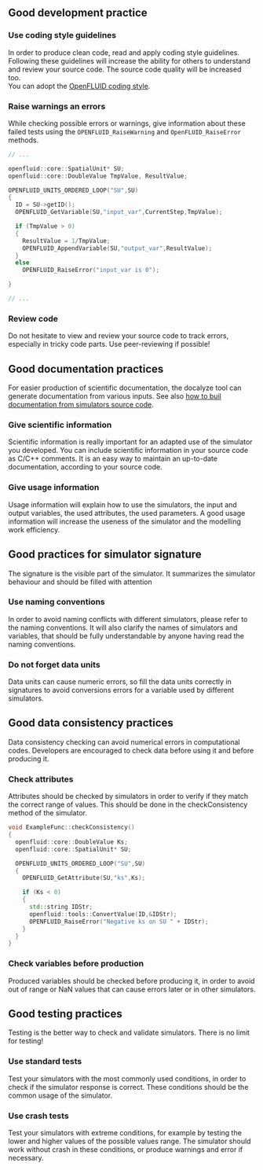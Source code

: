 
## Good development practice

### Use coding style guidelines

In order to produce clean code, read and apply coding style guidelines. Following these guidelines will increase the ability for others to understand and review your source code. The source code quality will be increased too.  
You can adopt the [OpenFLUID coding style](../scidev/codestyle.md).


### Raise warnings an errors

While checking possible errors or warnings, give information about these failed tests using the `OPENFLUID_RaiseWarning` and `OpenFLUID_RaiseError` methods.

```cpp
// ...

openfluid::core::SpatialUnit* SU;
openfluid::core::DoubleValue TmpValue, ResultValue;

OPENFLUID_UNITS_ORDERED_LOOP("SU",SU)
{  
  ID = SU->getID();
  OPENFLUID_GetVariable(SU,"input_var",CurrentStep,TmpValue);

  if (TmpValue > 0)
  {
    ResultValue = 1/TmpValue;
    OPENFLUID_AppendVariable(SU,"output_var",ResultValue);
  }
  else
    OPENFLUID_RaiseError("input_var is 0");

}

// ...
```

### Review code

Do not hesitate to view and review your source code to track errors, especially in tricky code parts. Use peer-reviewing if possible!

## Good documentation practices

For easier production of scientific documentation, the docalyze tool can generate documentation from various inputs. See also [how to buil documentation from simulators source code](https://www.openfluid-project.org/resources/docs/manuals/en/openfluid/2.2.0/main/html/dev_sim2doc.html).

### Give scientific information

Scientific information is really important for an adapted use of the simulator you developed. You can include scientific information in your source code as C/C++ comments. It is an easy way to maintain an up-to-date documentation, according to your source code.

### Give usage information

Usage information will explain how to use the simulators, the input and output variables, the used attributes, the used parameters. A good usage information will increase the useness of the simulator and the modelling work efficiency.

## Good practices for simulator signature

The signature is the visible part of the simulator. It summarizes the simulator behaviour and should be filled with attention

### Use naming conventions

In order to avoid naming conflicts with different simulators, please refer to the naming conventions. It will also clarify the names of simulators and variables, that should be fully understandable by anyone having read the naming conventions.

### Do not forget data units

Data units can cause numeric errors, so fill the data units correctly in signatures to avoid conversions errors for a variable used by different simulators.

## Good data consistency practices

Data consistency checking can avoid numerical errors in computational codes. Developers are encouraged to check data before using it and before producing it.

### Check attributes

Attributes should be checked by simulators in order to verify if they match the correct range of values. This should be done in the checkConsistency method of the simulator.

```cpp
void ExampleFunc::checkConsistency()
{
  openfluid::core::DoubleValue Ks;
  openfluid::core::SpatialUnit* SU;

  OPENFLUID_UNITS_ORDERED_LOOP("SU",SU)
  {
    OPENFLUID_GetAttribute(SU,"ks",Ks);

    if (Ks < 0)
    {
      std::string IDStr;
      openfluid::tools::ConvertValue(ID,&IDStr);
      OPENFLUID_RaiseError("Negative ks on SU " + IDStr);
    }
  }
}
```

### Check variables before production

Produced variables should be checked before producing it, in order to avoid out of range or NaN values that can cause errors later or in other simulators.

## Good testing practices

Testing is the better way to check and validate simulators. There is no limit for testing!

### Use standard tests

Test your simulators with the most commonly used conditions, in order to check if the simulator response is correct. These conditions should be the common usage of the simulator.

### Use crash tests

Test your simulators with extreme conditions, for example by testing the lower and higher values of the possible values range. The simulator should work without crash in these conditions, or produce warnings and error if necessary.
